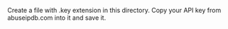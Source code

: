 Create a file with .key extension in this directory. Copy your API key from abuseipdb.com into it and save it.